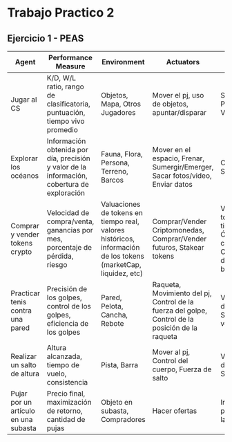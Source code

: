 # Trabajo Practico 2

## Ejercicio 1 - PEAS

| Agent                                | Performance Measure                                                                         | Environment                                                                                                    | Actuators                                                                                        | Sensors                                                                                           | Characteristics                                             |
| ------------------------------------ | ------------------------------------------------------------------------------------------- | -------------------------------------------------------------------------------------------------------------- | ------------------------------------------------------------------------------------------------ | ------------------------------------------------------------------------------------------------- | ----------------------------------------------------------- |
| Jugar al CS                          | K/D, W/L ratio, rango de clasificatoria, puntuación, tiempo vivo promedio                   | Objetos, Mapa, Otros Jugadores                                                                                 | Mover el pj, uso de objetos, apuntar/disparar                                                    | Sonido, Posicionamiento, Visión                                                                   | Parcialmente observable, Multi-agente, Dinámico y Continuo  |
| Explorar los océanos                 | Información obtenida por día, precisión y valor de la información, cobertura de exploración | Fauna, Flora, Persona, Terreno, Barcos                                                                         | Mover en el espacio, Frenar, Sumergir/Emerger, Sacar fotos/video, Enviar datos                   | Cámaras, Sensores, Sonar                                                                          | Parcialmente observable, Multi-agente, Dinámico y Continuo  |
| Comprar y vender tokens crypto       | Velocidad de compra/venta, ganancias por mes, porcentaje de pérdida, riesgo                 | Valuaciones de tokens en tiempo real, valores históricos, información de los tokens (marketCap, liquidez, etc) | Comprar/Vender Criptomonedas, Comprar/Vender futuros, Stakear tokens                             | Valuaciones de tokens en tiempo real, Órdenes de compra/venta, Cantidad de dinero en la billetera | Parcialmente observable, Multi-agente, Dinámico y Continuo  |
| Practicar tenis contra una pared     | Precisión de los golpes, control de los golpes, eficiencia de los golpes                    | Pared, Pelota, Cancha, Rebote                                                                                  | Raqueta, Movimiento del pj, Control de la fuerza del golpe, Control de la posición de la raqueta | Visión, Sensor de posición, Sensor de velocidad                                                   | Parcialmente observable, Agente Simple, Estático y Continuo |
| Realizar un salto de altura          | Altura alcanzada, tiempo de vuelo, consistencia                                             | Pista, Barra                                                                                                   | Mover al pj, Control del cuerpo, Fuerza de salto                                                 | Visión, Sensor de velocidad, Sensor de altura                                                     | Parcialmente observable, Agente Simple, Estático y Continuo |
| Pujar por un artículo en una subasta | Precio final, maximización de retorno, cantidad de pujas                                    | Objeto en subasta, Compradores                                                                                 | Hacer ofertas                                                                                    | Información de pujas, estado de la subasta                                                        | Parcialmente observable, Multi-Agente, Dinámico y Discreto  |
